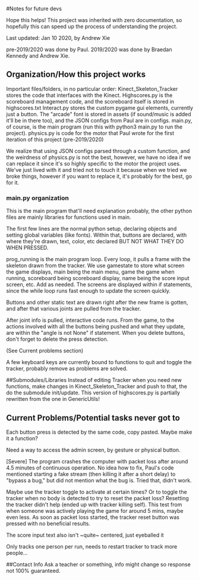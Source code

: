 #Notes for future devs

Hope this helps! This project was inherited with zero documentation, so hopefully this can speed up the process of understanding the project.

Last updated: Jan 10 2020, by Andrew Xie

pre-2019/2020 was done by Paul. 2019/2020 was done by Braedan Kennedy and Andrew Xie.

## Organization/How this project works
Important files/folders, in no particular order:
Kinect_Skeleton_Tracker stores the code that interfaces with the Kinect.
Highscores.py is the scoreboard management code, and the scoreboard itself is stored in highscores.txt
Interact.py stores the custom pygame gui elements, currently just a button.
The "arcade" font is stored in assets (if sound/music is added it'll be in there too), and the JSON configs from Paul are in configs.
main.py, of course, is the main program (run this with python3 main.py to run the project).
physics.py is code for the motor that Paul wrote for the first iteration of this project (pre-2019/2020)

We realize that using JSON configs parsed through a custom function, and the weirdness of physics.py is not the best, however, we have no idea if we can replace it since it's so highly specific to the motor the project uses. We've just lived with it and tried not to touch it because when we tried we broke things, however if you want to replace it, it's probably for the best, go for it.

### main.py organization
This is the main program that'll need explanation probably, the other python files are mainly libraries for functions used in main.

The first few lines are the normal python setup, declaring objects and setting global variables (like fonts). Within that, buttons are declared, with where they're drawn, text, color, etc declared BUT NOT WHAT THEY DO WHEN PRESSED.

prog_running is the main program loop. Every loop, it pulls a frame with the skeleton drawn from the tracker. We use gamestate to store what screen the game displays, main being the main menu, game the game when running, scoreboard being scoreboard display, name being the score input screen, etc. Add as needed. The screens are displayed within if statements, since the while loop runs fast enough to update the screen quickly.

Buttons and other static text are drawn right after the new frame is gotten, and after that various joints are pulled from the tracker.

After joint info is pulled, interactive code runs. From the game, to the actions involved with all the buttons being pushed and what they update, are within the "angle is not None" if statement. When you delete buttons, don't forget to delete the press detection.

(See Current problems section)

A few keyboard keys are currently bound to functions to quit and toggle the tracker, probably remove as problems are solved.

##Submodules/Libraries
Instead of editing Tracker when you need new functions, make changes in Kinect_Skeleton_Tracker and push to that, the do the submodule init/update.
This version of highscores.py is partially rewritten from the one in GenericUtils!


## Current Problems/Potential tasks never got to

Each button press is detected by the same code, copy pasted. Maybe make it a function?

Need a way to access the admin screen, by gesture or physical button.

[Severe] The program crashes the computer with packet loss after around 4.5 minutes of continuous operation. No idea how to fix, Paul's code mentioned starting a fake stream (then killing it after a short delay) to "bypass a bug," but did not mention what the bug is. Tried that, didn't work.

Maybe use the tracker toggle to activate at certain times? Or to toggle the tracker when no body is detected to try to reset the packet loss? Resetting the tracker didn't help (ended up with tracker killing self). This test from when someone was actively playing the game for around 5 mins, maybe even less. As soon as packet loss started, the tracker reset button was pressed with no beneficial results.


The score input text also isn't ~quite~ centered, just eyeballed it

Only tracks one person per run, needs to restart tracker to track more people...


##Contact Info
Ask a teacher or something, info might change so response not 100% guaranteed.
